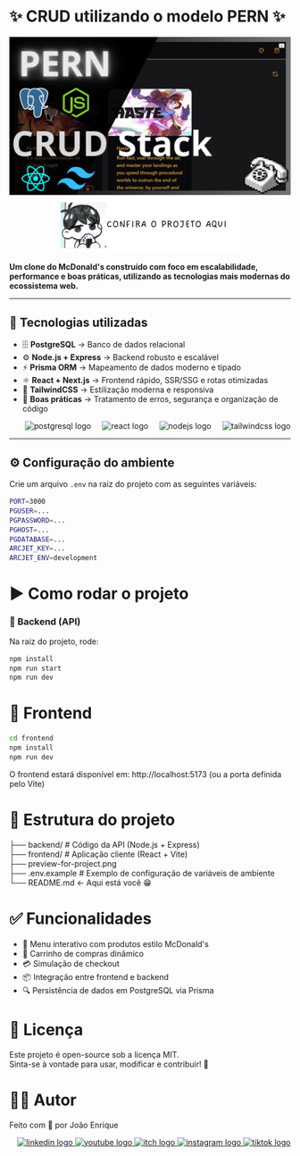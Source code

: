 <h1 align="left">✨ CRUD utilizando o modelo PERN ✨</h1>

<div align="center">
    <a href="https://product-store-ir63.onrender.com/" target="_blank"> 
        <img src="preview-for-project.png" alt="Button image" /> 
    </a> 
</div>

<div align="center">
    <a href="https://product-store-ir63.onrender.com/" target="_blank"> 
        <img src="button.png" alt="Button image" /> 
    </a> 
</div>

<p align="left">
  <b>Um clone do McDonald's construído com foco em escalabilidade, performance e boas práticas, utilizando as tecnologias mais modernas do ecossistema web.</b>
</p>

---

## 🚀 Tecnologias utilizadas

- 🗄 **PostgreSQL** → Banco de dados relacional  
- ⚙️ **Node.js + Express** → Backend robusto e escalável  
- ⚡ **Prisma ORM** → Mapeamento de dados moderno e tipado  
- ⚛️ **React + Next.js** → Frontend rápido, SSR/SSG e rotas otimizadas  
- 🎨 **TailwindCSS** → Estilização moderna e responsiva  
- 🔐 **Boas práticas** → Tratamento de erros, segurança e organização de código  

<div align="right">
  <img src="https://cdn.jsdelivr.net/gh/devicons/devicon/icons/postgresql/postgresql-original.svg" height="40" alt="postgresql logo"  />
  <img width="12" />
  <img src="https://cdn.jsdelivr.net/gh/devicons/devicon/icons/react/react-original.svg" height="40" alt="react logo"  />
  <img width="12" />
  <img src="https://cdn.jsdelivr.net/gh/devicons/devicon/icons/nodejs/nodejs-original.svg" height="40" alt="nodejs logo"  />
  <img width="12" />
  <img src="https://cdn.simpleicons.org/tailwindcss/06B6D4" height="40" alt="tailwindcss logo"  />
</div>

---

## ⚙️ Configuração do ambiente

Crie um arquivo `.env` na raiz do projeto com as seguintes variáveis:

```bash
PORT=3000
PGUSER=...
PGPASSWORD=...
PGHOST=...
PGDATABASE=...
ARCJET_KEY=...
ARCJET_ENV=development
```

# ▶️ Como rodar o projeto
### 🔹 Backend (API)
Na raiz do projeto, rode:

```bash
npm install
npm run start
npm run dev
```

# 🔹 Frontend

```bash
cd frontend
npm install
npm run dev
```

O frontend estará disponível em: http://localhost:5173 (ou a porta definida pelo Vite)

# 📂 Estrutura do projeto
├── backend/ # Código da API (Node.js + Express) </br> 
├── frontend/ # Aplicação cliente (React + Vite) </br> 
├── preview-for-project.png </br> 
├── .env.example # Exemplo de configuração de variáveis de ambiente </br> 
└── README.md <- Aqui está você 😁 </br>

# ✅ Funcionalidades

- 🍟 Menu interativo com produtos estilo McDonald's
- 🛒 Carrinho de compras dinâmico
- 💳 Simulação de checkout
- 📦 Integração entre frontend e backend
- 🔍 Persistência de dados em PostgreSQL via Prisma

# 📜 Licença
Este projeto é open-source sob a licença MIT. </br>
Sinta-se à vontade para usar, modificar e contribuir! 🚀

# 🐱‍💻 Autor
Feito com 💛 por João Enrique
<div align="right"> 
    <a href="https://www.linkedin.com/in/joao-enrique-dev/" target="_blank"> 
        <img src="https://img.shields.io/badge/LinkedIn-0077B5?style=for-the-badge&logo=linkedin&logoColor=white" alt="linkedin logo" /> 
    </a> 
    <a href="https://www.youtube.com/@joaocodedev" target="_blank"> 
        <img src="https://img.shields.io/badge/YouTube-FF0000?style=for-the-badge&logo=youtube&logoColor=white" alt="youtube logo" /> 
    </a> 
    <a href="https://jedev1.itch.io/" target="_blank"> 
        <img src="https://img.shields.io/badge/Itch.io-FA5C5C?style=for-the-badge&logo=itchdotio&logoColor=white" alt="itch logo" /> 
    </a> 
    <a href="https://www.instagram.com/joao__dev/" target="_blank"> 
        <img src="https://img.shields.io/badge/Instagram-E4405F?style=for-the-badge&logo=instagram&logoColor=white" alt="instagram logo" /> 
    </a> 
    <a href="https://www.tiktok.com/@joao__code" target="_blank"> 
    <img src="https://img.shields.io/badge/TikTok-000000?style=for-the-badge&logo=tiktok&logoColor=white" alt="tiktok logo" /> 
    </a> 

</div>




